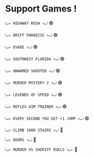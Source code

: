 # Support Games !

``⤿⟡ HIGHWAY RUSH ⟡⤾`` :green_circle:

``⤿⟡ DRIFT PARADISE ⟡⤾`` :green_circle:

``⤿⟡ EVADE ⟡⤾`` :green_circle:

``⤿⟡ SOUTHWEST FLORIDA ⟡⤾`` :green_circle:

``⤿⟡ UNNAMED SHOOTER ⟡⤾`` :green_circle:

``⤿⟡ MURDER MYSTERY 2 ⟡⤾`` :green_circle:

``⤿⟡ LEGENDS OF SPEED ⟡⤾`` :green_circle:

``⤿⟡ REFLEX AIM TRAINER ⟡⤾`` :green_circle:

``⤿⟡ EVERY SECOND YOU GET +1 JUMP ⟡⤾`` :green_circle:

``⤿⟡ CLIMB 1000 STAIRS ⟡⤾`` :red_circle:

``⤿⟡ DOORS ⟡⤾`` :red_circle:

``⤿⟡ MURDER VS SHERIFF DUELS ⟡⤾ ``:red_circle:
